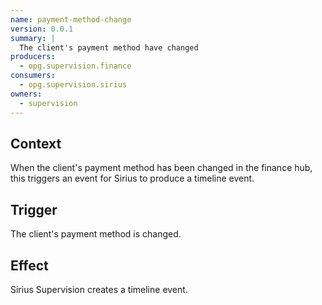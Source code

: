 ```yaml
---
name: payment-method-change
version: 0.0.1
summary: |
  The client's payment method have changed
producers:
  - opg.supervision.finance
consumers:
  - opg.supervision.sirius
owners:
  - supervision
---
```


## Context

When the client's payment method has been changed in the finance hub, this triggers an event for Sirius to
produce a timeline event.

## Trigger

The client's payment method is changed.

## Effect

Sirius Supervision creates a timeline event.

<NodeGraph title="Consumer / Producer Diagram" />

<EventExamples />

<Schema />
